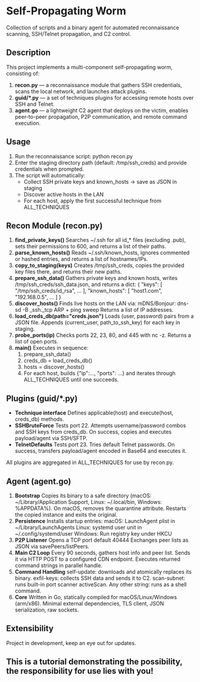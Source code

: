 # Self-Propagating Worm
Collection of scripts and a binary agent for automated reconnaissance scanning, SSH/Telnet propagation, and C2 control.

## Description
This project implements a multi-component self-propagating worm, consisting of:
1. **recon.py** — a reconnaissance module that gathers SSH credentials, scans the local network, and launches attack plugins.  
2. **guid/*.py** — a set of techniques plugins for accessing remote hosts over SSH and Telnet.  
3. **agent.go** — a lightweight C2 agent that deploys on the victim, enables peer-to-peer propagation, P2P communication, and remote command execution.

## Usage
1. Run the reconnaissance script:
   python recon.py
2. Enter the staging directory path (default: /tmp/ssh_creds) and provide credentials when prompted.
3. The script will automatically:
   * Collect SSH private keys and known_hosts → save as JSON in staging
   * Discover active hosts in the LAN
   * For each host, apply the first successful technique from ALL_TECHNIQUES

## Recon Module (recon.py)
1. **find_private_keys()**
   Searches ~/.ssh for all id_* files (excluding .pub), sets their permissions to 600, and returns a list of their paths.
2. **parse_known_hosts()**
   Reads ~/.ssh/known_hosts, ignores commented or hashed entries, and returns a list of hostnames/IPs.
3. **copy_to_staging(keys)**
   Creates /tmp/ssh_creds, copies the provided key files there, and returns their new paths.
4. **prepare_ssh_data()**
   Gathers private keys and known hosts, writes /tmp/ssh_creds/ssh_data.json, and returns a dict:
     {
       "keys": [ "/tmp/ssh_creds/id_rsa", ... ],
       "known_hosts": [ "host1.com", "192.168.0.5", ... ]
     }
5. **discover_hosts()**
   Finds live hosts on the LAN via:
   mDNS/Bonjour: dns-sd -B _ssh._tcp
   ARP + ping sweep
   Returns a list of IP addresses.
6. **load_creds_db(path="creds.json")**
   Loads (user, password) pairs from a JSON file.
   Appends (current_user, path_to_ssh_key) for each key in staging.
7. **probe_ports(ip)**
   Checks ports 22, 23, 80, and 445 with nc -z.
   Returns a list of open ports.
8. **main()**
   Executes in sequence:
     1. prepare_ssh_data()
     2. creds_db = load_creds_db()
     3. hosts = discover_hosts()
     4. For each host, builds {"ip":…, "ports": …} and iterates through ALL_TECHNIQUES until one succeeds.

## Plugins (guid/*.py)
* **Technique interface**
  Defines applicable(host) and execute(host, creds_db) methods.
* **SSHBruteForce**
  Tests port 22.
  Attempts username/password combos and SSH keys from creds_db.
  On success, copies and executes payload/agent via SSH/SFTP.
* **TelnetDefaults**
  Tests port 23.
  Tries default Telnet passwords.
  On success, transfers payload/agent encoded in Base64 and executes it.

All plugins are aggregated in ALL_TECHNIQUES for use by recon.py.

## Agent (agent.go)
1. **Bootstrap**
   Copies its binary to a safe directory (macOS: ~/Library/Application Support, Linux: ~/.local/bin, Windows: %APPDATA%).
   On macOS, removes the quarantine attribute.
   Restarts the copied instance and exits the original.
2. **Persistence**
   Installs startup entries:
     macOS: LaunchAgent plist in ~/Library/LaunchAgents
     Linux: systemd user unit in ~/.config/systemd/user
     Windows: Run registry key under HKCU
3. **P2P Listener**
   Opens a TCP port default 40444
   Exchanges peer lists as JSON via savePeers/listPeers.
4. **Main C2 Loop**
   Every 90 seconds, gathers host info and peer list.
   Sends it via HTTP POST to a configured CDN endpoint.
   Executes returned command strings in parallel handle.
5. **Command Handling**
   self-update: downloads and atomically replaces its binary.
   exfil-keys: collects SSH data and sends it to C2.
   scan-subnet: runs built-in port scanner activeScan.
   Any other string: runs as a shell command.
6. **Core**
   Written in Go, statically compiled for macOS/Linux/Windows (arm/x86).
   Minimal external dependencies, TLS client, JSON serialization, raw sockets.

## Extensibility
Project in development, keep an eye out for updates. 
## This is a tutorial demonstrating the possibility, the responsibility for use lies with you!

